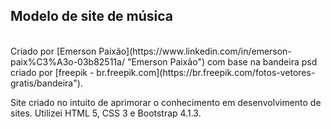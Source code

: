 ## Modelo de site de música
<br>
Criado por [Emerson Paixão](https://www.linkedin.com/in/emerson-paix%C3%A3o-03b82511a/ "Emerson Paixão") com base na bandeira psd criado por [freepik - br.freepik.com](https://br.freepik.com/fotos-vetores-gratis/bandeira").

Site criado no intuito de aprimorar o conhecimento em desenvolvimento de sites. Utilizei HTML 5, CSS 3 e Bootstrap 4.1.3.
